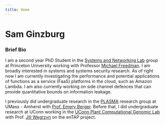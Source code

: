 ```yaml
---
title: Home
---
```


# Sam Ginzburg

### Brief Bio

I am a second year PhD Student in the [Systems and Networking Lab](https://sns.cs.princeton.edu/) group at Princeton University working with Professor [Michael Freedman](https://www.cs.princeton.edu/~mfreed/). I am broadly interested in systems and systems security research. As of right now I am currently investigating the performance and potential applications of functions as a service (FaaS) platforms in the cloud, such as Amazon Lambda. I am also currently working on side channel defences that can provide quantitative bounds on information leakage.

I previously did undergraduate research in the [PLASMA](https://plasma-umass.org/) research group at UMass - Amherst with [Prof. Emery Berger](https://emeryberger.com/). Before that, I did undergraduate research at UConn working in the [UConn Plant Computational Genomic Lab](https://compgenomics.lab.uconn.edu/) with Prof. [Jill Wegrzyn](https://twitter.com/JillWegrzyn) on the enTAP project.
